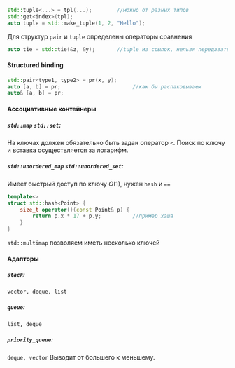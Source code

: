 ```cpp
std::tuple<...> = tpl(...);        //можно от разных типов
std::get<index>(tpl);
auto tuple = std::make_tuple(1, 2, "Hello");
```
Для структур `pair` и `tuple` определены операторы сравнения
```cpp
auto tie = std::tie(&z, &y);       //tuple из ссылок, нельзя передавать временный объект
```

#### Structured binding
```cpp
std::pair<type1, type2> = pr(x, y);
auto [a, b] = pr;                       //как бы распаковываем
auto& [a, b] = pr;
```

#### Ассоциативные контейнеры
##### `std::map` `std::set`:

На ключах должен обязательно быть задан оператор `<`. Поиск по ключу и вставка осуществляется за логарифм.

##### `std::unordered_map` `std::unordered_set`:

Имеет быстрый доступ по ключу $O(1)$, нужен `hash` и `==` 

```cpp
template<>
struct std::hash<Point> {
	size_t operator()(const Point& p) {
		return p.x * 17 + p.y;          //пример хэша
	}
}
```
`std::multimap` позволяем иметь несколько ключей


#### Адапторы

##### `stack`:
`vector, deque, list`


##### `queue`:
`list, deque`


##### `priority_queue`:  
`deque, vector` Выводит от большего к меньшему.


